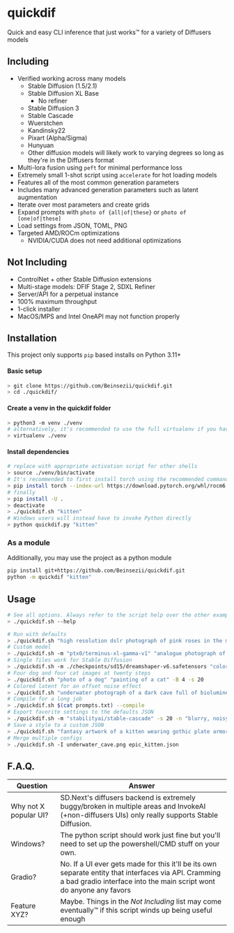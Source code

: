 # quickdif
Quick and easy CLI inference that just works™ for a variety of Diffusers models

## Including
  * Verified working across many models
    + Stable Diffusion (1.5/2.1)
    + Stable Diffusion XL Base
      - No refiner
    + Stable Diffusion 3
    + Stable Cascade
    + Wuerstchen
    + Kandinsky22
    + Pixart (Alpha/Sigma)
    + Hunyuan
    * Other diffusion models will likely work to varying degrees so long as they're in the Diffusers format
  * Multi-lora fusion using `peft` for minimal performance loss
  * Extremely small 1-shot script using `accelerate` for hot loading models
  * Features all of the most common generation parameters
  * Includes many advanced generation parameters such as latent augmentation
  * Iterate over most parameters and create grids
  * Expand prompts with `photo of {all|of|these}` or `photo of [one|of|these]`
  * Load settings from JSON, TOML, PNG
  * Targeted AMD/ROCm optimizations
    * NVIDIA/CUDA does not need additional optimizations

## Not Including
  - ControlNet + other Stable Diffusion extensions
  - Multi-stage models: DFIF Stage 2, SDXL Refiner
  - Server/API for a perpetual instance
  - 100% maximum throughput
  - 1-click installer
  - MacOS/MPS and Intel OneAPI may not function properly

## Installation
This project only supports `pip` based installs on Python 3.11+

#### Basic setup
```sh
> git clone https://github.com/Beinsezii/quickdif.git
> cd ./quickdif/
```

#### Create a venv in the quickdif folder
```sh
> python3 -m venv ./venv
# alternatively, it's recommended to use the full virtualenv if you have it
> virtualenv ./venv
```

#### Install dependencies
```sh
# replace with appropriate activation script for other shells
> source ./venv/bin/activate
# It's recommended to first install torch using the recommended commands from https://pytorch.org/get-started/locally/
> pip install torch --index-url https://download.pytorch.org/whl/rocm6.0 # AMD example
# finally
> pip install -U .
> deactivate
> ./quickdif.sh "kitten"
# Windows users will instead have to invoke Python directly
> python quickdif.py "kitten"
```

### As a module
Additionally, you may use the project as a python module
```sh
pip install git+https://github.com/Beinsezii/quickdif.git
python -m quickdif "kitten"
```

## Usage
```sh
# See all options. Always refer to the script help over the other examples in this README
> ./quickdif.sh --help

# Run with defaults
> ./quickdif.sh "high resolution dslr photograph of pink roses in the misty rain"
# Custom model
> ./quickdif.sh -m "ptx0/terminus-xl-gamma-v1" "analogue photograph of a kitteon on the beach in golden hour sun rays"
# Single files work for Stable Diffusion
> ./quickdif.sh -m ./checkpoints/sd15/dreamshaper-v6.safetensors "colorful fantasy artwork side profile of a feminine robot in a dark cyberpunk city"
# Four dog and four cat images at twenty steps
> ./quickdif.sh "photo of a dog" "painting of a cat" -B 4 -s 20
# Colored latent for an offset noise effect
> ./quickdif.sh "underwater photograph of a dark cave full of bioluminescent glowing mushrooms" -g 9.0 -s 30 -C black -c 0.8
# Compile for a long job
> ./quickdif.sh $(cat prompts.txt) --compile
# Export favorite settings to the defaults JSON
> ./quickdif.sh -m "stabilityai/stable-cascade" -s 20 -n "blurry, noisy, cropped" --json ./quickdif.json
# Save a style to a custom JSON
> ./quickdif.sh "fantasy artwork of a kitten wearing gothic plate armor" -g 10 -G 0.5 --json ./epic_kitten.json
# Merge multiple configs
> ./quickdif.sh -I underwater_cave.png epic_kitten.json
```

## F.A.Q.
Question|Answer
---|---
Why not X popular UI?|SD.Next's diffusers backend is extremely buggy/broken in multiple areas and InvokeAI (+non-diffusers UIs) only really supports Stable Diffusion.
Windows?|The python script should work just fine but you'll need to set up the powershell/CMD stuff on your own.
Gradio?|No. If a UI ever gets made for this it'll be its own separate entity that interfaces via API. Cramming a bad gradio interface into the main script wont do anyone any favors
Feature XYZ?|Maybe. Things in the *Not Including* list may come eventually™ if this script winds up being useful enough
